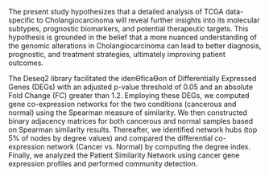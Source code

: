 The present study hypothesizes that a detailed analysis of TCGA data-specific
to Cholangiocarcinoma will reveal further insights into its molecular subtypes, prognostic biomarkers, and
potential therapeutic targets. This hypothesis is grounded in the belief that a more nuanced understanding
of the genomic alterations in Cholangiocarcinoma can lead to better diagnosis, prognostic, and treatment
strategies, ultimately improving patient outcomes.



The Deseq2 library facilitated the idenƟficaƟon of Differentially Expressed Genes (DEGs) with an adjusted
p-value threshold of 0.05 and an absolute Fold Change (FC) greater than 1.2. Employing these DEGs, we
computed gene co-expression networks for the two conditions (cancerous and normal) using the
Spearman measure of similarity. We then constructed binary adjacency matrices for both cancerous and
normal samples based on Spearman similarity results. Thereafter, we identified network hubs (top 5% of
nodes by degree values) and compared the differential co-expression network (Cancer vs. Normal) by
computing the degree index. Finally, we analyzed the Patient Similarity Network using cancer gene
expression profiles and performed community detection.
